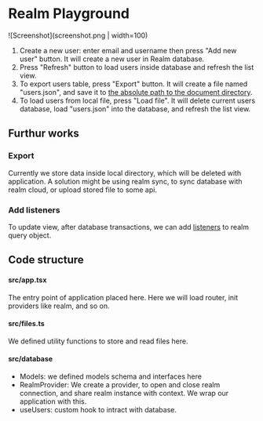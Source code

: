 # Realm Playground

![Screenshot](screenshot.png | width=100)
1. Create a new user: enter email and username then press "Add new user" button. It will create a new user in Realm database.
2. Press "Refresh" button to load users inside database and refresh the list view. 
3. To export users table, press "Export" button. It will create a file named "users.json", and save it to [the absolute path to the document directory](https://github.com/itinance/react-native-fs#api).
4. To load users from local file, press "Load file". It will delete current users database, load "users.json" into the database, and refresh the list view.

## Furthur works
### Export
Currently we store data inside local directory, which will be deleted with application. A solution might be using realm sync, to sync database with realm cloud, or upload stored file to some api.

### Add listeners
To update view, after database transactions, we can add [listeners](https://realm.io/docs/javascript/latest/#notifications) to realm query object.


## Code structure

#### src/app.tsx
The entry point of application placed here. Here we will load router, init providers like realm, and so on.

#### src/files.ts
We defined utility functions to store and read files here.

#### src/database
  * Models: we defined models schema and interfaces here
  * RealmProvider: We create a provider, to open and close realm connection, and share realm instance with context. We wrap our application with this.
  * useUsers: custom hook to intract with database.